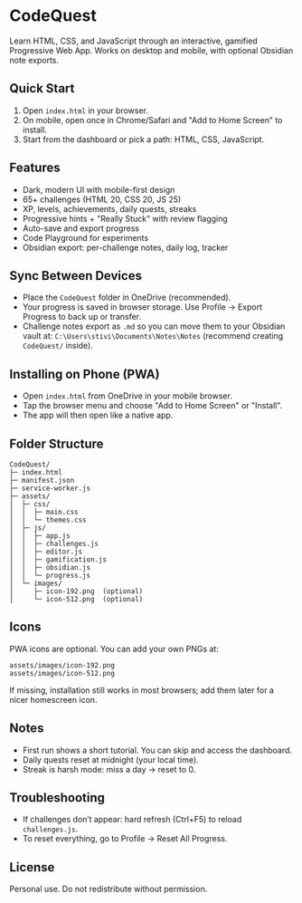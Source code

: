 # CodeQuest

Learn HTML, CSS, and JavaScript through an interactive, gamified Progressive Web App. Works on desktop and mobile, with optional Obsidian note exports.

## Quick Start

1. Open `index.html` in your browser.
2. On mobile, open once in Chrome/Safari and "Add to Home Screen" to install.
3. Start from the dashboard or pick a path: HTML, CSS, JavaScript.

## Features

- Dark, modern UI with mobile-first design
- 65+ challenges (HTML 20, CSS 20, JS 25)
- XP, levels, achievements, daily quests, streaks
- Progressive hints + "Really Stuck" with review flagging
- Auto-save and export progress
- Code Playground for experiments
- Obsidian export: per-challenge notes, daily log, tracker

## Sync Between Devices

- Place the `CodeQuest` folder in OneDrive (recommended).
- Your progress is saved in browser storage. Use Profile → Export Progress to back up or transfer.
- Challenge notes export as `.md` so you can move them to your Obsidian vault at:
  `C:\Users\stivi\Documents\Notes\Notes` (recommend creating `CodeQuest/` inside).

## Installing on Phone (PWA)

- Open `index.html` from OneDrive in your mobile browser.
- Tap the browser menu and choose "Add to Home Screen" or "Install".
- The app will then open like a native app.

## Folder Structure

```
CodeQuest/
├─ index.html
├─ manifest.json
├─ service-worker.js
├─ assets/
│  ├─ css/
│  │  ├─ main.css
│  │  └─ themes.css
│  ├─ js/
│  │  ├─ app.js
│  │  ├─ challenges.js
│  │  ├─ editor.js
│  │  ├─ gamification.js
│  │  ├─ obsidian.js
│  │  └─ progress.js
│  └─ images/
│     ├─ icon-192.png  (optional)
│     └─ icon-512.png  (optional)
```

## Icons

PWA icons are optional. You can add your own PNGs at:

```
assets/images/icon-192.png
assets/images/icon-512.png
```

If missing, installation still works in most browsers; add them later for a nicer homescreen icon.

## Notes

- First run shows a short tutorial. You can skip and access the dashboard.
- Daily quests reset at midnight (your local time).
- Streak is harsh mode: miss a day → reset to 0.

## Troubleshooting

- If challenges don’t appear: hard refresh (Ctrl+F5) to reload `challenges.js`.
- To reset everything, go to Profile → Reset All Progress.

## License

Personal use. Do not redistribute without permission.
